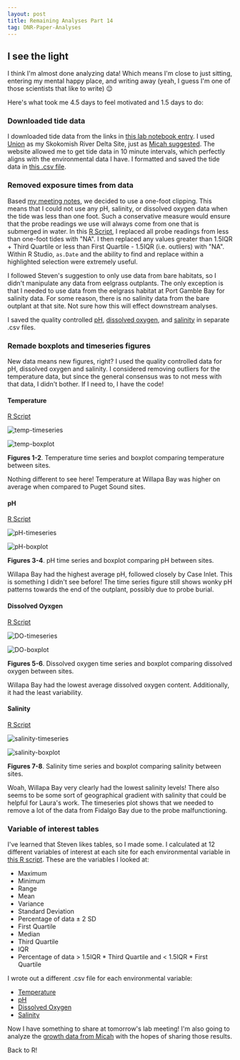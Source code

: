 ```yaml
---
layout: post
title: Remaining Analyses Part 14
tag: DNR-Paper-Analyses
---
```


## I see the light

I think I'm almost done analyzing data! Which means I'm close to just sitting, entering my mental happy place, and writing away (yeah, I guess I'm one of those scientists that like to write) :relieved:

Here's what took me 4.5 days to feel motivated and 1.5 days to do:

### Downloaded tide data

I downloaded tide data from the links in [this lab notebook entry](https://yaaminiv.github.io/Remaining-Analyses-Part10/). I used [Union](http://tbone.biol.sc.edu/tide/tideshow.cgi?site=Union%2C+Washington&units=f) as my Skokomish River Delta Site, just as [Micah suggested](https://yaaminiv.github.io/Environmental-Data-Meeting-Part3/). The website allowed me to get tide data in 10 minute intervals, which perfectly aligns with the environmental data I have. I formatted and saved the tide data in [this .csv file](https://github.com/RobertsLab/project-oyster-oa/blob/master/data/DNR/2017-12-13-Tidal-Data-by-Site.csv).

### Removed exposure times from data

Based [my meeting notes](https://yaaminiv.github.io/Environmental-Data-Meeting-Part3/), we decided to use a one-foot clipping. This means that I could not use any pH, salinity, or dissolved oxygen data when the tide was less than one foot. Such a conservative measure would ensure that the probe readings we use will always come from one that is submerged in water. In this [R Script](https://github.com/RobertsLab/project-oyster-oa/blob/master/analyses/DNR_SRM_20170902/2017-11-15-Environmental-Data-and-Biomarker-Analyses/2017-12-13-Environmental-Data-Quality-Control/2017-12-13-Environmental-Data-Quality-Control.R), I replaced all probe readings from less than one-foot tides with "NA". I then replaced any values greater than 1.5IQR + Third Quartile or less than First Quartile - 1.5IQR (i.e. outliers) with "NA". Within R Studio, `as.Date` and the ability to find and replace within a highlighted selection were extremely useful. 

I followed Steven's suggestion to only use data from bare habitats, so I didn't manipulate any data from eelgrass outplants. The only exception is that I needed to use data from the eelgrass habitat at Port Gamble Bay for salinity data. For some reason, there is no salinity data from the bare outplant at that site. Not sure how this will effect downstream analyses.

I saved the quality controlled [pH](https://github.com/RobertsLab/project-oyster-oa/blob/master/analyses/DNR_SRM_20170902/2017-11-15-Environmental-Data-and-Biomarker-Analyses/2017-12-13-Environmental-Data-Quality-Control/2017-12-18-pH-Data-QC-with-Tide-Data.csv), [dissolved oxygen](https://github.com/RobertsLab/project-oyster-oa/blob/master/analyses/DNR_SRM_20170902/2017-11-15-Environmental-Data-and-Biomarker-Analyses/2017-12-13-Environmental-Data-Quality-Control/2017-12-18-DO-Data-QC-with-Tide-Data.csv), and [salinity](https://github.com/RobertsLab/project-oyster-oa/blob/master/analyses/DNR_SRM_20170902/2017-11-15-Environmental-Data-and-Biomarker-Analyses/2017-12-13-Environmental-Data-Quality-Control/2017-12-18-Salinity-Data-QC-with-Tide-Data.csv) in separate .csv files.

### Remade boxplots and timeseries figures

New data means new figures, right? I used the quality controlled data for pH, dissolved oxygen and salinity. I considered removing outliers for the temperature data, but since the general consensus was to not mess with that data, I didn't bother. If I need to, I have the code!

#### Temperature

[R Script](https://github.com/RobertsLab/project-oyster-oa/blob/master/analyses/DNR_SRM_20170902/2017-11-15-Environmental-Data-and-Biomarker-Analyses/2017-12-13-Environmental-Data-Quality-Control/2017-12-18-QC-Environmental-Data-Temperature.R)

![temp-timeseries](https://raw.githubusercontent.com/RobertsLab/project-oyster-oa/master/analyses/DNR_SRM_20170902/2017-11-15-Environmental-Data-and-Biomarker-Analyses/2017-12-13-Environmental-Data-Quality-Control/2017-12-18-Temperature-Fluctuations-and-Boxplot.jpeg)

![temp-boxplot](https://raw.githubusercontent.com/RobertsLab/project-oyster-oa/master/analyses/DNR_SRM_20170902/2017-11-15-Environmental-Data-and-Biomarker-Analyses/2017-12-13-Environmental-Data-Quality-Control/2017-12-18-Temperature-Boxplot-Site-Only.jpeg)

**Figures 1-2**. Temperature time series and boxplot comparing temperature between sites.

Nothing different to see here! Temperature at Willapa Bay was higher on average when compared to Puget Sound sites.

#### pH

[R Script](https://github.com/RobertsLab/project-oyster-oa/blob/master/analyses/DNR_SRM_20170902/2017-11-15-Environmental-Data-and-Biomarker-Analyses/2017-12-13-Environmental-Data-Quality-Control/2017-12-18-QC-Environmental-Data-pH.R)

![pH-timeseries](https://raw.githubusercontent.com/RobertsLab/project-oyster-oa/master/analyses/DNR_SRM_20170902/2017-11-15-Environmental-Data-and-Biomarker-Analyses/2017-12-13-Environmental-Data-Quality-Control/2017-12-18-pH-QC-Fluctuations-and-Boxplot.jpeg)

![pH-boxplot](https://raw.githubusercontent.com/RobertsLab/project-oyster-oa/master/analyses/DNR_SRM_20170902/2017-11-15-Environmental-Data-and-Biomarker-Analyses/2017-12-13-Environmental-Data-Quality-Control/2017-12-18-pH-QC-Boxplot-Site-Only.jpeg)

**Figures 3-4**. pH time series and boxplot comparing pH between sites.

Willapa Bay had the highest average pH, followed closely by Case Inlet. This is something I didn't see before! The time series figure still shows wonky pH patterns towards the end of the outplant, possibly due to probe burial.

#### Dissolved Oyxgen

[R Script](https://github.com/RobertsLab/project-oyster-oa/blob/master/analyses/DNR_SRM_20170902/2017-11-15-Environmental-Data-and-Biomarker-Analyses/2017-12-13-Environmental-Data-Quality-Control/2017-12-18-QC-Environmental-Data-DO.R)

![DO-timeseries](https://raw.githubusercontent.com/RobertsLab/project-oyster-oa/master/analyses/DNR_SRM_20170902/2017-11-15-Environmental-Data-and-Biomarker-Analyses/2017-12-13-Environmental-Data-Quality-Control/2017-12-18-Diurnal-DO-QC-Fluctuations.jpeg)

![DO-boxplot](https://raw.githubusercontent.com/RobertsLab/project-oyster-oa/master/analyses/DNR_SRM_20170902/2017-11-15-Environmental-Data-and-Biomarker-Analyses/2017-12-13-Environmental-Data-Quality-Control/2017-12-18-DO-QC-Boxplot-Site-Only.jpeg)

**Figures 5-6**. Dissolved oxygen time series and boxplot comparing dissolved oxygen between sites.

Willapa Bay had the lowest average dissolved oxygen content. Additionally, it had the least variability.

#### Salinity

[R Script](https://github.com/RobertsLab/project-oyster-oa/blob/master/analyses/DNR_SRM_20170902/2017-11-15-Environmental-Data-and-Biomarker-Analyses/2017-12-13-Environmental-Data-Quality-Control/2017-12-18-QC-Environmental-Data-Salinity.R)

![salinity-timeseries](https://raw.githubusercontent.com/RobertsLab/project-oyster-oa/master/analyses/DNR_SRM_20170902/2017-11-15-Environmental-Data-and-Biomarker-Analyses/2017-12-13-Environmental-Data-Quality-Control/2017-12-18-Diurnal-Salinity-QC-Fluctuations-and-Boxplot.jpeg)

![salinity-boxplot](https://raw.githubusercontent.com/RobertsLab/project-oyster-oa/master/analyses/DNR_SRM_20170902/2017-11-15-Environmental-Data-and-Biomarker-Analyses/2017-12-13-Environmental-Data-Quality-Control/2017-12-18-Salinity-QC-Boxplot-Site-Only.jpeg)

**Figures 7-8**. Salinity time series and boxplot comparing salinity between sites.

Woah, Willapa Bay very clearly had the lowest salinity levels! There also seems to be some sort of geographical gradient with salinity that could be helpful for Laura's work. The timeseries plot shows that we needed to remove a lot of the data from Fidalgo Bay due to the probe malfunctioning.

### Variable of interest tables

I've learned that Steven likes tables, so I made some. I calculated at 12 different variables of interest at each site for each environmental variable in [this R script](https://github.com/RobertsLab/project-oyster-oa/blob/master/analyses/DNR_SRM_20170902/2017-11-15-Environmental-Data-and-Biomarker-Analyses/2017-12-13-Environmental-Data-Quality-Control/2017-12-19-Environmental-Data-Variables-of-Interest.R). These are the variables I looked at:

- Maximum
- Minimum
- Range
- Mean
- Variance
- Standard Deviation
- Percentage of data ± 2 SD
- First Quartile
- Median
- Third Quartile
- IQR
- Percentage of data > 1.5IQR * Third Quartile and < 1.5IQR * First Quartile

I wrote out a different .csv file for each environmental variable:

- [Temperature](https://github.com/RobertsLab/project-oyster-oa/blob/master/analyses/DNR_SRM_20170902/2017-11-15-Environmental-Data-and-Biomarker-Analyses/2017-12-13-Environmental-Data-Quality-Control/2017-12-19-Temperature-Data-Variables-of-Interest.csv)
- [pH](https://github.com/RobertsLab/project-oyster-oa/blob/master/analyses/DNR_SRM_20170902/2017-11-15-Environmental-Data-and-Biomarker-Analyses/2017-12-13-Environmental-Data-Quality-Control/2017-12-19-pH-Data-Variables-of-Interest.csv)
- [Dissolved Oxygen](https://github.com/RobertsLab/project-oyster-oa/blob/master/analyses/DNR_SRM_20170902/2017-11-15-Environmental-Data-and-Biomarker-Analyses/2017-12-13-Environmental-Data-Quality-Control/2017-12-19-DO-Data-Variables-of-Interest.csv)
- [Salinity](https://github.com/RobertsLab/project-oyster-oa/blob/master/analyses/DNR_SRM_20170902/2017-11-15-Environmental-Data-and-Biomarker-Analyses/2017-12-13-Environmental-Data-Quality-Control/2017-12-19-Salinity-Data-Variables-of-Interest.csv)

Now I have something to share at tomorrow's lab meeting! I'm also going to analyze the [growth data from Micah](https://yaaminiv.github.io/Environmental-Data-from-Micah-Part2/) with the hopes of sharing those results.

Back to R!
